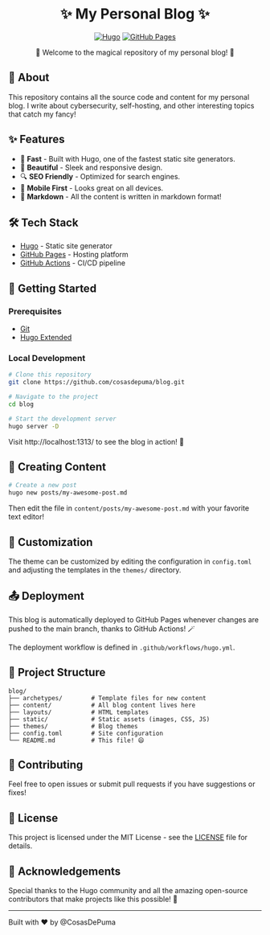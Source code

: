 <div align="center">

# ✨ My Personal Blog ✨

[![Hugo](https://img.shields.io/badge/Hugo-FF4088?style=for-the-badge&logo=hugo&logoColor=white)](https://gohugo.io)
[![GitHub Pages](https://img.shields.io/badge/GitHub_Pages-222222?style=for-the-badge&logo=github&logoColor=white)](https://cosasdepuma.github.io/blog)

🌈 Welcome to the magical repository of my personal blog! 🚀

</div>

## 📖 About

This repository contains all the source code and content for my personal blog. I write about cybersecurity, self-hosting, and other interesting topics that catch my fancy!

## ✨ Features

- 🚀 **Fast** - Built with Hugo, one of the fastest static site generators.
- 🎨 **Beautiful** - Sleek and responsive design.
- 🔍 **SEO Friendly** - Optimized for search engines.
- 📱 **Mobile First** - Looks great on all devices.
- 📝 **Markdown** - All the content is written in markdown format!

## 🛠️ Tech Stack

- [Hugo](https://gohugo.io/) - Static site generator
- [GitHub Pages](https://pages.github.com/) - Hosting platform
- [GitHub Actions](https://github.com/features/actions) - CI/CD pipeline

## 🚀 Getting Started

### Prerequisites

- [Git](https://git-scm.com/)
- [Hugo Extended](https://gohugo.io/installation/)

### Local Development

```bash
# Clone this repository
git clone https://github.com/cosasdepuma/blog.git

# Navigate to the project
cd blog

# Start the development server
hugo server -D
```

Visit http://localhost:1313/ to see the blog in action! 🎉

## 📝 Creating Content

```bash
# Create a new post
hugo new posts/my-awesome-post.md
```

Then edit the file in `content/posts/my-awesome-post.md` with your favorite text editor!

## 🎨 Customization

The theme can be customized by editing the configuration in `config.toml` and adjusting the templates in the `themes/` directory.

## 📤 Deployment

This blog is automatically deployed to GitHub Pages whenever changes are pushed to the main branch, thanks to GitHub Actions! 🪄

The deployment workflow is defined in `.github/workflows/hugo.yml`.

## 📂 Project Structure

```
blog/
├── archetypes/        # Template files for new content
├── content/           # All blog content lives here
├── layouts/           # HTML templates
├── static/            # Static assets (images, CSS, JS)
├── themes/            # Blog themes
├── config.toml        # Site configuration
└── README.md          # This file! 😄
```

## 🤝 Contributing

Feel free to open issues or submit pull requests if you have suggestions or fixes!

## 📜 License

This project is licensed under the MIT License - see the [LICENSE](LICENSE) file for details.

## 🙏 Acknowledgements

Special thanks to the Hugo community and all the amazing open-source contributors that make projects like this possible! 💖

---

Built with ❤️ by @CosasDePuma